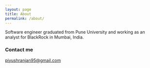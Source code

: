 ```yaml
---
layout: page
title: About
permalink: /about/
---
```


Software engineer graduated from Pune University and working as an analyst for BlackRock in Mumbai, India.

### Contact me

[piyushranjan95@gmail.com](mailto:piyushranjan95@gmail.com)